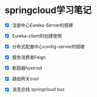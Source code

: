 # springcloud学习笔记

- [x] 注册中心Eureka-Server的搭建

- [x] Eureka-client的创建使用

- [x] 分布式配置中心config-server的搭建
 
- [x] 服务消费者Feign
 
- [x] 断路器hystrixd

- [x] 路由网关zuul
 
- [x] 消息总线 springcloud bus
